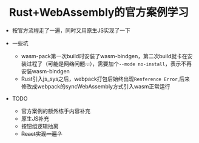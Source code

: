 <h1 style="text-align: center">Rust+WebAssembly的官方案例学习</h1>

- 按官方流程走了一遍，同时又用原生JS实现了一下

- 一些坑
  - wasm-pack第一次build时安装了wasm-bindgen，第二次build就卡在安装过程了（~~可能是网络问题...~~），需要加个`--mode no-install`，表示不再安装wasm-bindgen
  - Rust引入js_sys之后，webpack打包后始终出现`Renference Error`,后来修改成webpack的syncWebAssembly方式引入wasm正常运行

- TODO
  - 官方案例的额外练手内容补充
  - 原生JS补充
  - 按钮组逻辑抽离
  - ~~React实现一遍？~~